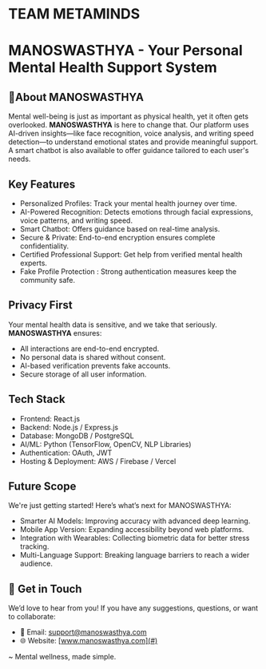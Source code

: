 # TEAM METAMINDS
# MANOSWASTHYA - Your Personal Mental Health Support System

## 🌿About MANOSWASTHYA
Mental well-being is just as important as physical health, yet it often gets overlooked. **MANOSWASTHYA** is here to change that. Our platform uses AI-driven insights—like face recognition, voice analysis, and writing speed detection—to understand emotional states and provide meaningful support. A smart chatbot is also available to offer guidance tailored to each user's needs.

## Key Features
- Personalized Profiles: Track your mental health journey over time.
- AI-Powered Recognition: Detects emotions through facial expressions, voice patterns, and writing speed.
- Smart Chatbot: Offers guidance based on real-time analysis.
- Secure & Private: End-to-end encryption ensures complete confidentiality.
- Certified Professional Support: Get help from verified mental health experts.
- Fake Profile Protection  : Strong authentication measures keep the community safe.

## Privacy First
Your mental health data is sensitive, and we take that seriously. **MANOSWASTHYA** ensures:
- All interactions are end-to-end encrypted.
- No personal data is shared without consent.
- AI-based verification prevents fake accounts.
- Secure storage of all user information.

## Tech Stack
- Frontend: React.js 
- Backend: Node.js / Express.js
- Database: MongoDB / PostgreSQL
- AI/ML: Python (TensorFlow, OpenCV, NLP Libraries)
- Authentication: OAuth, JWT
- Hosting & Deployment: AWS / Firebase / Vercel

## Future Scope
We're just getting started! Here’s what’s next for MANOSWASTHYA:
- Smarter AI Models: Improving accuracy with advanced deep learning.
- Mobile App Version: Expanding accessibility beyond web platforms.
- Integration with Wearables: Collecting biometric data for better stress tracking.
- Multi-Language Support: Breaking language barriers to reach a wider audience.

## 💬 Get in Touch
We’d love to hear from you! If you have any suggestions, questions, or want to collaborate:
- 📧 Email: support@manoswasthya.com
- 🌐 Website: [www.manoswasthya.com](#)

~ Mental wellness, made simple.


